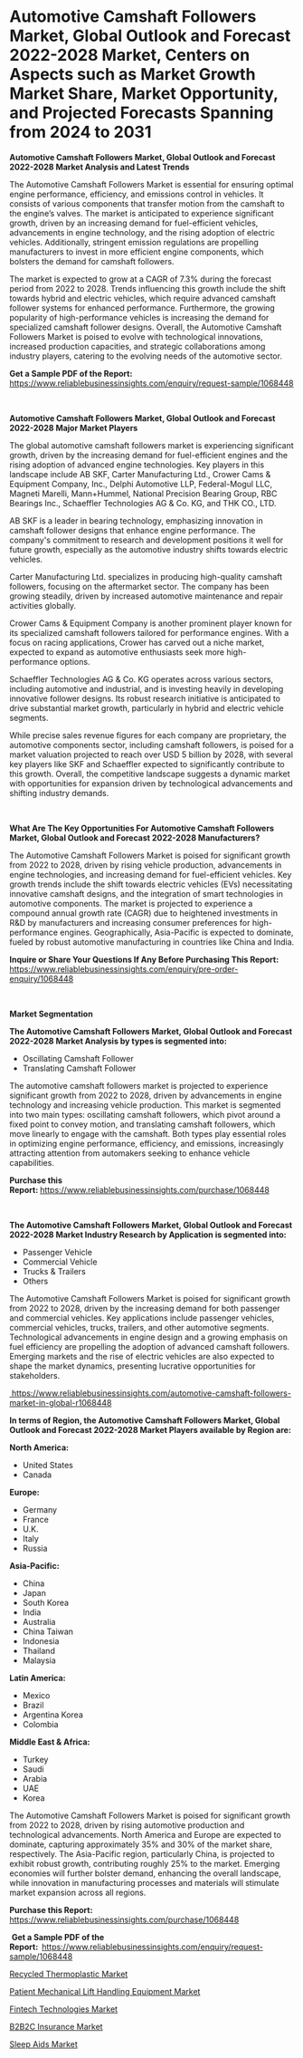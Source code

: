 <p><h1>Automotive Camshaft Followers Market, Global Outlook and Forecast 2022-2028 Market, Centers on Aspects such as Market Growth Market Share, Market Opportunity, and Projected Forecasts Spanning from 2024 to 2031</h1></p><p><strong>Automotive Camshaft Followers Market, Global Outlook and Forecast 2022-2028 Market Analysis and Latest Trends</strong></p>
<p><p>The Automotive Camshaft Followers Market is essential for ensuring optimal engine performance, efficiency, and emissions control in vehicles. It consists of various components that transfer motion from the camshaft to the engine’s valves. The market is anticipated to experience significant growth, driven by an increasing demand for fuel-efficient vehicles, advancements in engine technology, and the rising adoption of electric vehicles. Additionally, stringent emission regulations are propelling manufacturers to invest in more efficient engine components, which bolsters the demand for camshaft followers.</p><p>The market is expected to grow at a CAGR of 7.3% during the forecast period from 2022 to 2028. Trends influencing this growth include the shift towards hybrid and electric vehicles, which require advanced camshaft follower systems for enhanced performance. Furthermore, the growing popularity of high-performance vehicles is increasing the demand for specialized camshaft follower designs. Overall, the Automotive Camshaft Followers Market is poised to evolve with technological innovations, increased production capacities, and strategic collaborations among industry players, catering to the evolving needs of the automotive sector.</p></p>
<p><strong>Get a Sample PDF of the Report:&nbsp;</strong> <a href="https://www.reliablebusinessinsights.com/enquiry/request-sample/1068448">https://www.reliablebusinessinsights.com/enquiry/request-sample/1068448</a></p>
<p>&nbsp;</p>
<p><strong>Automotive Camshaft Followers Market, Global Outlook and Forecast 2022-2028 Major Market Players</strong></p>
<p><p>The global automotive camshaft followers market is experiencing significant growth, driven by the increasing demand for fuel-efficient engines and the rising adoption of advanced engine technologies. Key players in this landscape include AB SKF, Carter Manufacturing Ltd., Crower Cams & Equipment Company, Inc., Delphi Automotive LLP, Federal-Mogul LLC, Magneti Marelli, Mann+Hummel, National Precision Bearing Group, RBC Bearings Inc., Schaeffler Technologies AG & Co. KG, and THK CO., LTD.</p><p>AB SKF is a leader in bearing technology, emphasizing innovation in camshaft follower designs that enhance engine performance. The company's commitment to research and development positions it well for future growth, especially as the automotive industry shifts towards electric vehicles.</p><p>Carter Manufacturing Ltd. specializes in producing high-quality camshaft followers, focusing on the aftermarket sector. The company has been growing steadily, driven by increased automotive maintenance and repair activities globally.</p><p>Crower Cams & Equipment Company is another prominent player known for its specialized camshaft followers tailored for performance engines. With a focus on racing applications, Crower has carved out a niche market, expected to expand as automotive enthusiasts seek more high-performance options.</p><p>Schaeffler Technologies AG & Co. KG operates across various sectors, including automotive and industrial, and is investing heavily in developing innovative follower designs. Its robust research initiative is anticipated to drive substantial market growth, particularly in hybrid and electric vehicle segments.</p><p>While precise sales revenue figures for each company are proprietary, the automotive components sector, including camshaft followers, is poised for a market valuation projected to reach over USD 5 billion by 2028, with several key players like SKF and Schaeffler expected to significantly contribute to this growth. Overall, the competitive landscape suggests a dynamic market with opportunities for expansion driven by technological advancements and shifting industry demands.</p></p>
<p>&nbsp;</p>
<p><strong>What Are The Key Opportunities For Automotive Camshaft Followers Market, Global Outlook and Forecast 2022-2028 Manufacturers?</strong></p>
<p><p>The Automotive Camshaft Followers Market is poised for significant growth from 2022 to 2028, driven by rising vehicle production, advancements in engine technologies, and increasing demand for fuel-efficient vehicles. Key growth trends include the shift towards electric vehicles (EVs) necessitating innovative camshaft designs, and the integration of smart technologies in automotive components. The market is projected to experience a compound annual growth rate (CAGR) due to heightened investments in R&D by manufacturers and increasing consumer preferences for high-performance engines. Geographically, Asia-Pacific is expected to dominate, fueled by robust automotive manufacturing in countries like China and India.</p></p>
<p><strong>Inquire or Share Your Questions If Any Before Purchasing This Report:</strong> <a href="https://www.reliablebusinessinsights.com/enquiry/pre-order-enquiry/1068448">https://www.reliablebusinessinsights.com/enquiry/pre-order-enquiry/1068448</a></p>
<p>&nbsp;</p>
<p><strong>Market Segmentation</strong></p>
<p><strong>The Automotive Camshaft Followers Market, Global Outlook and Forecast 2022-2028 Market Analysis by types is segmented into:</strong></p>
<p><ul><li>Oscillating Camshaft Follower</li><li>Translating Camshaft Follower</li></ul></p>
<p><p>The automotive camshaft followers market is projected to experience significant growth from 2022 to 2028, driven by advancements in engine technology and increasing vehicle production. This market is segmented into two main types: oscillating camshaft followers, which pivot around a fixed point to convey motion, and translating camshaft followers, which move linearly to engage with the camshaft. Both types play essential roles in optimizing engine performance, efficiency, and emissions, increasingly attracting attention from automakers seeking to enhance vehicle capabilities.</p></p>
<p><strong>Purchase this Report:&nbsp;</strong><a href="https://www.reliablebusinessinsights.com/purchase/1068448">https://www.reliablebusinessinsights.com/purchase/1068448</a></p>
<p>&nbsp;</p>
<p><strong>The Automotive Camshaft Followers Market, Global Outlook and Forecast 2022-2028 Market Industry Research by Application is segmented into:</strong></p>
<p><ul><li>Passenger Vehicle</li><li>Commercial Vehicle</li><li>Trucks & Trailers</li><li>Others</li></ul></p>
<p><p>The Automotive Camshaft Followers Market is poised for significant growth from 2022 to 2028, driven by the increasing demand for both passenger and commercial vehicles. Key applications include passenger vehicles, commercial vehicles, trucks, trailers, and other automotive segments. Technological advancements in engine design and a growing emphasis on fuel efficiency are propelling the adoption of advanced camshaft followers. Emerging markets and the rise of electric vehicles are also expected to shape the market dynamics, presenting lucrative opportunities for stakeholders.</p></p>
<p><a href="https://www.reliablebusinessinsights.com/automotive-camshaft-followers-market-in-global-r1068448">&nbsp;https://www.reliablebusinessinsights.com/automotive-camshaft-followers-market-in-global-r1068448</a></p>
<p><strong>In terms of Region, the Automotive Camshaft Followers Market, Global Outlook and Forecast 2022-2028 Market Players available by Region are:</strong></p>
<p>
    <p> <strong> North America: </strong>
        <ul>
            <li>United States</li>
            <li>Canada</li>
        </ul>
        </p> 
    <p> <strong> Europe: </strong>
        <ul>
            <li>Germany</li>
            <li>France</li>
            <li>U.K.</li>
            <li>Italy</li>
            <li>Russia</li>
        </ul>
        </p> 
    <p> <strong> Asia-Pacific: </strong>
        <ul>
            <li>China</li>
            <li>Japan</li>
            <li>South Korea</li>
            <li>India</li>
            <li>Australia</li>
            <li>China Taiwan</li>
            <li>Indonesia</li>
            <li>Thailand</li>
            <li>Malaysia</li>
        </ul>
        </p> 
    <p> <strong> Latin America: </strong>
        <ul>
            <li>Mexico</li>
            <li>Brazil</li>
            <li>Argentina Korea</li>
            <li>Colombia</li>
        </ul>
        </p> 
    <p> <strong> Middle East & Africa: </strong>
        <ul>
            <li>Turkey</li>
            <li>Saudi</li>
            <li>Arabia</li>
            <li>UAE</li>
            <li>Korea</li>
        </ul>
    </p>
    </p>
<p><p>The Automotive Camshaft Followers Market is poised for significant growth from 2022 to 2028, driven by rising automotive production and technological advancements. North America and Europe are expected to dominate, capturing approximately 35% and 30% of the market share, respectively. The Asia-Pacific region, particularly China, is projected to exhibit robust growth, contributing roughly 25% to the market. Emerging economies will further bolster demand, enhancing the overall landscape, while innovation in manufacturing processes and materials will stimulate market expansion across all regions.</p></p>
<p><strong>Purchase this Report: </strong><a href="https://www.reliablebusinessinsights.com/purchase/1068448">https://www.reliablebusinessinsights.com/purchase/1068448</a></p>
<p>&nbsp;<strong>Get a Sample PDF of the Report:&nbsp;&nbsp;</strong><a href="https://www.reliablebusinessinsights.com/enquiry/request-sample/1068448">https://www.reliablebusinessinsights.com/enquiry/request-sample/1068448</a></p>
<p><strong></strong></p>
<p><p><a href="https://www.linkedin.com/pulse/recycled-thermoplastic-market-share-size-trends-industry-g2kre?trackingId=u4SRcAQnRoqEEK4otUz5BQ%3D%3D">Recycled Thermoplastic Market</a></p><p><a href="https://www.linkedin.com/pulse/global-patient-mechanical-lift-handling-equipment-market-i5rje?trackingId=lAGfubvbT%2BW8ITEm2axsBA%3D%3D">Patient Mechanical Lift Handling Equipment Market</a></p><p><a href="https://www.linkedin.com/pulse/navigating-global-fintech-technologies-market-landscape-trends-jdaye?trackingId=GorBuwBCS5KgmAPuc4TPZQ%3D%3D">Fintech Technologies Market</a></p><p><a href="https://www.linkedin.com/pulse/b2b2c-insurance-market-share-size-trends-industry-analysis-report-rux5e?trackingId=S%2BaGEPqCTA%2BmHIzRLJrDWA%3D%3D">B2B2C Insurance Market</a></p><p><a href="https://www.linkedin.com/pulse/sleep-aids-market-share-new-trends-analysis-its-type-application-khr6e?trackingId=WVaU10GcSG6Xg1J9UM6zTw%3D%3D">Sleep Aids Market</a></p></p>
